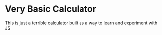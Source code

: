 # Very Basic Calculator
This is just a terrible calculator built as a way to learn and experiment with JS